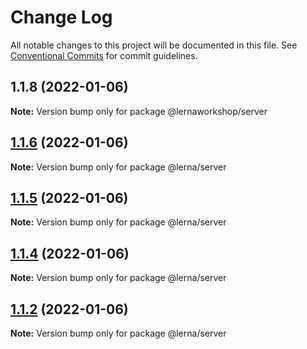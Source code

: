 # Change Log

All notable changes to this project will be documented in this file.
See [Conventional Commits](https://conventionalcommits.org) for commit guidelines.

## 1.1.8 (2022-01-06)

**Note:** Version bump only for package @lernaworkshop/server





## [1.1.6](https://github.com/Khaos93/lerna-example/compare/@lerna/server@1.1.5...@lerna/server@1.1.6) (2022-01-06)

**Note:** Version bump only for package @lerna/server





## [1.1.5](https://github.com/Khaos93/lerna-example/compare/@lerna/server@1.1.4...@lerna/server@1.1.5) (2022-01-06)

**Note:** Version bump only for package @lerna/server





## [1.1.4](https://github.com/Khaos93/lerna-example/compare/@lerna/server@1.1.2...@lerna/server@1.1.4) (2022-01-06)

**Note:** Version bump only for package @lerna/server





## [1.1.2](https://github.com/Khaos93/lerna-example/compare/@lerna/server@1.1.1...@lerna/server@1.1.2) (2022-01-06)

**Note:** Version bump only for package @lerna/server
